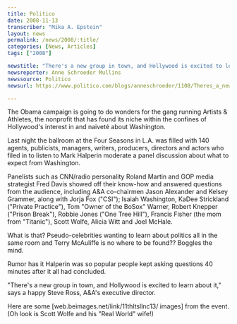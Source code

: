 ```yaml
---
title: Politico
date: 2008-11-13
transcriber: "Mika A. Epstein"
layout: news
permalink: /news/2008/:title/
categories: [News, Articles]
tags: ["2008"]

newstitle: "There's a new group in town, and Hollywood is excited to learn about it  "
newsreporter: Anne Schroeder Mullins
newssource: Politico
newsurl: https://www.politico.com/blogs/anneschroeder/1108/Theres_a_new_group_in_town_and_Hollywood_is_excited_to_learn_about_it.html

---
```


The Obama campaign is going to do wonders for the gang running Artists & Athletes, the nonprofit that has found its niche within the confines of Hollywood's interest in and naiveté about Washington.

Last night the ballroom at the Four Seasons in L.A. was filled with 140 agents, publicists, managers, writers, producers, directors and actors who filed in to listen to Mark Halperin moderate a panel discussion about what to expect from Washington.

Panelists such as CNN/radio personality Roland Martin and GOP media strategist Fred Davis showed off their know-how and answered questions from the audience, including A&A co-chairmen Jason Alexander and Kelsey Grammer, along with Jorja Fox ("CSI"); Isaiah Washington, KaDee Strickland ("Private Practice"), Tom "Owner of the BoSox" Warner, Robert Knepper ("Prison Break"), Robbie Jones ("One Tree Hill"), Francis Fisher (the mom from "Titanic"), Scott Wolfe, Alicia Witt and Joel McHale.

What is that? Pseudo-celebrities wanting to learn about politics all in the same room and Terry McAuliffe is no where to be found?? Boggles the mind.

Rumor has it Halperin was so popular people kept asking questions 40 minutes after it all had concluded.

"There's a new group in town, and Hollywood is excited to learn about it," says a happy Steve Ross, A&A's executive director.

Here are some [web.beimages.net/link/11thltsllnc13/ images] from the event. (Oh look is Scott Wolfe and his "Real World" wife!)
